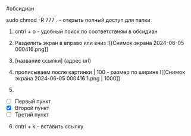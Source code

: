 #обсидиан

sudo chmod -R 777 . - открыть полный доступ для папки

1. cntrl + o - удобный поиск по соответствиям в обсидиан



2. Разделить экран в вправо или вниз ![[Снимок экрана 2024-06-05 000416.png]]
3. [название ссылки] (адрес url) 

4.  прописываем после картинки | 100 - размер по ширине
    ![[Снимок экрана 2024-06-05 000416 1.png | 1000]] 
5. 
- [ ] Первый пункт  
- [x] Второй пункт
- [ ] Третий пункт

6. cntrl + k - вставить ссылку []()
